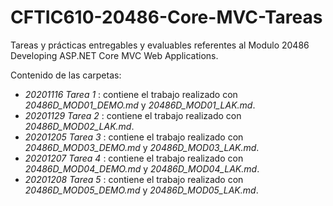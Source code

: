 # CFTIC610-20486-Core-MVC-Tareas
Tareas y prácticas entregables y evaluables referentes al Modulo 20486 Developing ASP.NET Core MVC Web Applications.

Contenido de las carpetas:

* *20201116 Tarea 1* : contiene el trabajo realizado con *20486D_MOD01_DEMO.md* y *20486D_MOD01_LAK.md*.
* *20201129 Tarea 2* : contiene el trabajo realizado con *20486D_MOD02_LAK.md*.
* *20201205 Tarea 3* : contiene el trabajo realizado con *20486D_MOD03_DEMO.md* y *20486D_MOD03_LAK.md*.
* *20201207 Tarea 4* : contiene el trabajo realizado con *20486D_MOD04_DEMO.md* y *20486D_MOD04_LAK.md*.
* *20201208 Tarea 5* : contiene el trabajo realizado con *20486D_MOD05_DEMO.md* y *20486D_MOD05_LAK.md*.



